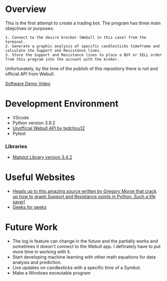 # Overview

This is the first attempt to create a trading bot. The program has three main obejctives or purposes: 
 
    1. Connect to the desire brocker (Webull in this case) from the terminal.
    2. Generate a graphic analysis of specific candlesticks timeframe and calculate the Support and Resistance lines.
    3. Store the Support and Resistance lines to place a BUY or SELL order from this program into the account with the broker. 

Unfortunately, by the time of the publish of this repository there is not and official API from Webull. 

[Software Demo Video](http://youtube.link.goes.here)

# Development Environment

* VScode
* Python version 3.9.2
* [Unofficial Webull API by tedchou12](https://github.com/tedchou12/webull)
* Pytest

### Libraries
* [Matplot Library version 3.4.2](https://matplotlib.org/)

# Useful Websites

* [Heads up to this amazing source written by Gregory Morse that crack up how to graph Support and Resistance points in Python. Such a life saver!](https://towardsdatascience.com/programmatic-identification-of-support-resistance-trend-lines-with-python-d797a4a90530)
* [Geeks for geeks](https://www.geeksforgeeks.org/python-programming-language/)

# Future Work

* The log in feature can change in the future and the partially works and sometimes it doesn't connect to the Webull app. I definately have to put more time in working with it.
* Start developing machine learning with other math equations for data analysis and prediction.
* Live updates on candlesticks with a specific time of a Symbol. 
* Make a Windows exceutable program
